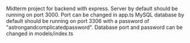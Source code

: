 Midterm project for backend with express.
Server by default should be running on port 3000. Port can be changed in app.ts
MySQL database by default should be running on port 3306 with a password of "astrongandcomplicatedpassword". Database port and password can be changed in models/index.ts
